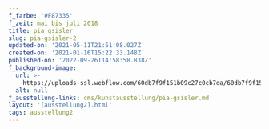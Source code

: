 ```yaml
---
f_farbe: '#F87335'
f_zeit: mai bis juli 2018
title: pia gsisler
slug: pia-gsisler-2
updated-on: '2021-05-11T21:51:08.027Z'
created-on: '2021-01-16T15:22:33.148Z'
published-on: '2022-09-26T14:58:58.838Z'
f_background-image:
  url: >-
    https://uploads-ssl.webflow.com/60db7f9f151b09c27c0cb7da/60db7f9f151b0980de0cb7e6_pia%20gsisler.jpg
  alt: null
f_ausstellung-links: cms/kunstausstellung/pia-gsisler.md
layout: '[ausstellung2].html'
tags: ausstellung2
---
```




